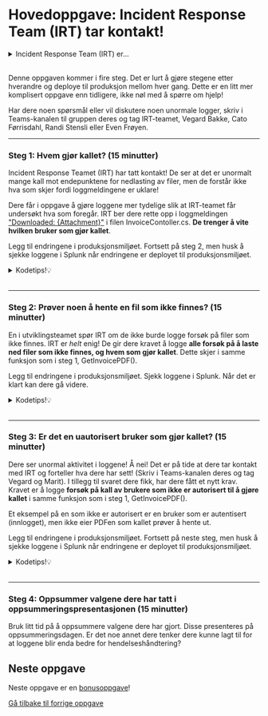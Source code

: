 # Hovedoppgave: Incident Response Team (IRT) tar kontakt!

<details>
<summary>Incident Response Team (IRT) er...</summary>
... teamet som håndterer hendelser i organisasjonen. De har gjerne oversikt over alle systemer og deres logger. Blir et system angrepet, er det de som undersøker hva som har skjedd. 
</details><br>

Denne oppgaven kommer i fire steg. Det er lurt å gjøre stegene etter hverandre og deploye til produksjon mellom hver gang. Dette er en litt mer komplisert oppgave enn tidligere, ikke nøl med å spørre om hjelp!

Har dere noen spørsmål eller vil diskutere noen unormale logger, skriv i Teams-kanalen til gruppen deres og tag IRT-teamet, Vegard Bakke, Cato Førrisdahl, Randi Stensli eller Even Frøyen.

---

### Steg 1: Hvem gjør kallet? (15 minutter)
Incident Response Teamet (IRT) har tatt kontakt! 
De ser at det er unormalt mange kall mot endepunktene for nedlasting av filer, 
men de forstår ikke hva som skjer fordi loggmeldingene er uklare!

Dere får i oppgave å gjøre loggene mer tydelige slik at IRT-teamet får undersøkt hva som foregår.
IRT ber dere rette opp i loggmeldingen ["Downloaded: {Attachment}"](/RootsPrescription/Controllers/InvoiceController.cs#L60) i filen InvoiceContoller.cs. **De trenger å vite hvilken bruker som gjør kallet**.

Legg til endringene i produksjonsmiljøet. Fortsett på steg 2, men husk å sjekke loggene i Splunk når endringene er deployet til produksjonsmiljøet.

<details>
<summary>Kodetips!💡</summary>
For å hente ut brukeren i kode kan dere legge inn følgende snutt over loggmeldingen:

```csharp
string authusername = User.FindFirstValue(ClaimTypes.NameIdentifier);
UserDTO authuser = _dbservice.GetUserByUsername(authusername);
```

Dere kan også se på funksjonen over, `GetMyInvoices()` for inspirasjon. [Linje 43](/RootsPrescription/Controllers/InvoiceController.cs#L43) viser hvordan dere kan logge et brukernavn.
</details><br>

---

### Steg 2: Prøver noen å hente en fil som ikke finnes? (15 minutter)
En i utviklingsteamet spør IRT om de ikke burde logge forsøk på filer som ikke finnes. 
IRT er _helt_ enig! De gir dere kravet å logge **alle forsøk på å laste ned filer som ikke finnes, og hvem som gjør kallet**.
Dette skjer i samme funksjon som i steg 1, GetInvoicePDF().

Legg til endringene i produksjonsmiljøet. Sjekk loggene i Splunk. Når det er klart kan dere gå videre.

<details>
<summary>Kodetips!💡</summary>
Første del av if-setningen under viser når filen ikke finnes. Inne i den blokken må dere logge hvem som gjør kallet som i steg 1. 

```csharp
if (stream == null)  // file does not exist
{
    // Deres loggmelding her
    return NotFound();
}
else  // file exists
{
    string attachmentname = Path.GetFileName(stream.Name);
    _logger.LogInformation("Downloaded: {Attachment}", attachmentname);

    // Respond to client
    Response.Headers.Add("Content-Disposition", $"attachment; filename=\"{attachmentname}\"");
    Response.Headers.Add("X-Content-Type-Options", "nosniff");
    return new FileStreamResult(stream, "application/pdf");
}
```

</details><br>

---

### Steg 3: Er det en uautorisert bruker som gjør kallet? (15 minutter)
Dere ser unormal aktivitet i loggene! Å nei! 
Det er på tide at dere tar kontakt med IRT og forteller hva dere har sett! 
(Skriv i Teams-kanalen deres og tag Vegard og Marit). 
I tillegg til svaret dere fikk, har dere fått et nytt krav. 
Kravet er å logge **forsøk på kall av brukere som ikke er autorisert til å gjøre kallet** i samme funksjon som i steg 1, GetInvoicePDF().

Et eksempel på en som ikke er autorisert er en bruker som er autentisert (innlogget), men ikke eier PDFen som kallet prøver å hente ut.

Legg til endringene i produksjonsmiljøet. Fortsett på neste steg, men husk å sjekke loggene i Splunk når endringene er deployet til produksjonsmiljøet.

<details>
<summary>Kodetips!💡</summary>
For å logge dersom brukeren som er logget inn ikke er eieren til en faktura, kan dere bruke følgende kode:
    
```csharp
InvoiceDTO invoice = _dbservice.GetInvoice(filename);
if (invoice == null || invoice.OwnerId != authuser.Id)
{
    _logger.LogWarning("");  // Din loggmelding
    return Unauthorized();  // Returner med statuskode 401
}
```

</details><br>

---

### Steg 4: Oppsummer valgene dere har tatt i oppsummeringspresentasjonen (15 minutter)
Bruk litt tid på å oppsummere valgene dere har gjort. Disse presenteres på oppsummeringsdagen.
Er det noe annet dere tenker dere kunne lagt til for at loggene blir enda bedre for hendelseshåndtering?

## Neste oppgave
Neste oppgave er en [bonusoppgave](./6_fiks_s%C3%A5rbarheten.md)!

[Gå tilbake til forrige oppgave](./4_fiks-loggmeldingen.md)
